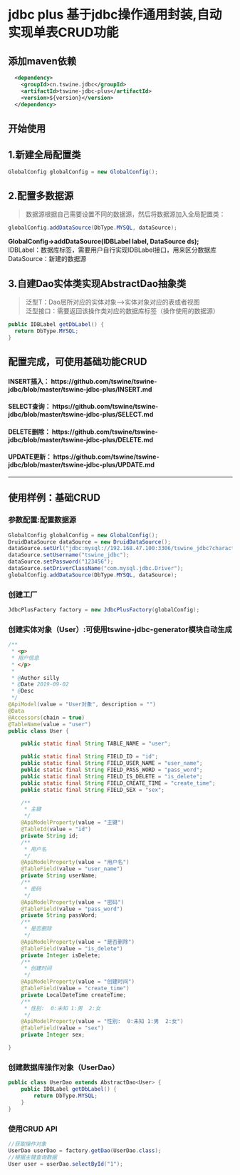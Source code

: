 jdbc plus 基于jdbc操作通用封装,自动实现单表CRUD功能 
=====
添加maven依赖
--------
```xml
  <dependency>
    <groupId>cn.tswine.jdbc</groupId>
    <artifactId>tswine-jdbc-plus</artifactId>
    <version>${version}</version>
  </dependency>
```


开始使用
--------
##  1.新建全局配置类
```java
GlobalConfig globalConfig = new GlobalConfig();
```


## 2.配置多数据源
> 数据源根据自己需要设置不同的数据源，然后将数据源加入全局配置类：
```java
globalConfig.addDataSource(DbType.MYSQL, dataSource);
```
**GlobalConfig->addDataSource(IDBLabel label, DataSource ds);**
  <br/>IDBLabel：数据库标签，需要用户自行实现IDBLabel接口，用来区分数据库
  <br/>DataSource：新建的数据源


## 3.自建Dao实体类实现AbstractDao<T>抽象类
>泛型T：Dao层所对应的实体对象-->实体对象对应的表或者视图<br/>
>泛型接口：需要返回该操作类对应的数据库标签（操作使用的数据源）
```java
public IDBLabel getDbLabel() {
  return DbType.MYSQL;
}
```

## 配置完成，可使用基础功能CRUD 
 <h4> INSERT插入： https://github.com/tswine/tswine-jdbc/blob/master/tswine-jdbc-plus/INSERT.md  </h4>
 <h4> SELECT查询： https://github.com/tswine/tswine-jdbc/blob/master/tswine-jdbc-plus/SELECT.md  </h4>
 <h4> DELETE删除： https://github.com/tswine/tswine-jdbc/blob/master/tswine-jdbc-plus/DELETE.md  </h4>
 <h4> UPDATE更新： https://github.com/tswine/tswine-jdbc/blob/master/tswine-jdbc-plus/UPDATE.md  </h4>
 
***
使用样例：基础CRUD
--------
### 参数配置:配置数据源
```java
GlobalConfig globalConfig = new GlobalConfig();
DruidDataSource dataSource = new DruidDataSource();
dataSource.setUrl("jdbc:mysql://192.168.47.100:3306/tswine_jdbc?characterEncoding=UTF-8&useUnicode=true&useSSL=false");
dataSource.setUsername("tswine_jdbc");
dataSource.setPassword("123456");
dataSource.setDriverClassName("com.mysql.jdbc.Driver");
globalConfig.addDataSource(DbType.MYSQL, dataSource);
```

### 创建工厂
```java
JdbcPlusFactory factory = new JdbcPlusFactory(globalConfig);
```

### 创建实体对象（User）:可使用tswine-jdbc-generator模块自动生成
```java
/**
 * <p>
 * 用户信息
 * </p>
 *
 * @Author silly
 * @Date 2019-09-02
 * @Desc
 */
@ApiModel(value = "User对象", description = "")
@Data
@Accessors(chain = true)
@TableName(value = "user")
public class User {

    public static final String TABLE_NAME = "user";

    public static final String FIELD_ID = "id";
    public static final String FIELD_USER_NAME = "user_name";
    public static final String FIELD_PASS_WORD = "pass_word";
    public static final String FIELD_IS_DELETE = "is_delete";
    public static final String FIELD_CREATE_TIME = "create_time";
    public static final String FIELD_SEX = "sex";

    /**
     * 主键
     */
    @ApiModelProperty(value = "主键")
    @TableId(value = "id")
    private String id;
    /**
     * 用户名
     */
    @ApiModelProperty(value = "用户名")
    @TableField(value = "user_name")
    private String userName;
    /**
     * 密码
     */
    @ApiModelProperty(value = "密码")
    @TableField(value = "pass_word")
    private String passWord;
    /**
     * 是否删除
     */
    @ApiModelProperty(value = "是否删除")
    @TableField(value = "is_delete")
    private Integer isDelete;
    /**
     * 创建时间
     */
    @ApiModelProperty(value = "创建时间")
    @TableField(value = "create_time")
    private LocalDateTime createTime;
    /**
     * 性别:  0:未知 1:男  2:女
     */
    @ApiModelProperty(value = "性别:  0:未知 1:男  2:女")
    @TableField(value = "sex")
    private Integer sex;

}
```
### 创建数据库操作对象（UserDao）
```java
public class UserDao extends AbstractDao<User> {
    public IDBLabel getDbLabel() {
        return DbType.MYSQL;
    }
}
```

### 使用CRUD API
```java
//获取操作对象
UserDao userDao = factory.getDao(UserDao.class);
//根据主键查询数据
User user = userDao.selectById("1");
```


  
